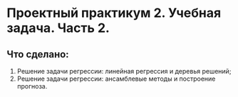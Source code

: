 # Проектный практикум 2. Учебная задача. Часть 2.

## Что сделано:
1. Решение задачи регрессии: линейная регрессия и деревья решений;
2. Решение задачи регрессии: ансамблевые методы и построение прогноза.
   
